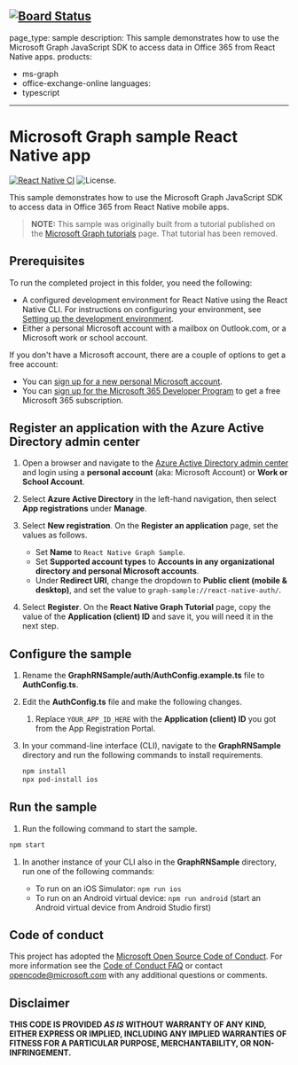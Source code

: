 [![Board Status](https://dev.azure.com/Billzy0439/ecd5fcd6-220b-4f5f-90f4-6a4d91c06d45/03da64b3-09f5-407b-9b72-cf0188e5de6b/_apis/work/boardbadge/5578bcde-f0f8-41a5-92cf-ad0f87851442)](https://dev.azure.com/Billzy0439/ecd5fcd6-220b-4f5f-90f4-6a4d91c06d45/_boards/board/t/03da64b3-09f5-407b-9b72-cf0188e5de6b/Microsoft.RequirementCategory)
---
page_type: sample
description: This sample demonstrates how to use the Microsoft Graph JavaScript SDK to access data in Office 365 from React Native apps.
products:
- ms-graph
- office-exchange-online
languages:
- typescript
---

# Microsoft Graph sample React Native app

[![React Native CI](https://github.com/microsoftgraph/msgraph-training-react-native/actions/workflows/react-native.yml/badge.svg)](https://github.com/microsoftgraph/msgraph-training-react-native/actions/workflows/react-native.yml) ![License.](https://img.shields.io/badge/license-MIT-green.svg)

This sample demonstrates how to use the Microsoft Graph JavaScript SDK to access data in Office 365 from React Native mobile apps.

> **NOTE:** This sample was originally built from a tutorial published on the [Microsoft Graph tutorials](https://docs.microsoft.com/graph/tutorials) page. That tutorial has been removed.

## Prerequisites

To run the completed project in this folder, you need the following:

- A configured development environment for React Native using the React Native CLI. For instructions on configuring your environment, see [Setting up the development environment](https://reactnative.dev/docs/environment-setup).
- Either a personal Microsoft account with a mailbox on Outlook.com, or a Microsoft work or school account.

If you don't have a Microsoft account, there are a couple of options to get a free account:

- You can [sign up for a new personal Microsoft account](https://signup.live.com/signup?wa=wsignin1.0&rpsnv=12&ct=1454618383&rver=6.4.6456.0&wp=MBI_SSL_SHARED&wreply=https://mail.live.com/default.aspx&id=64855&cbcxt=mai&bk=1454618383&uiflavor=web&uaid=b213a65b4fdc484382b6622b3ecaa547&mkt=E-US&lc=1033&lic=1).
- You can [sign up for the Microsoft 365 Developer Program](https://developer.microsoft.com/microsoft-365/dev-program) to get a free Microsoft 365 subscription.

## Register an application with the Azure Active Directory admin center

1. Open a browser and navigate to the [Azure Active Directory admin center](https://aad.portal.azure.com) and login using a **personal account** (aka: Microsoft Account) or **Work or School Account**.

1. Select **Azure Active Directory** in the left-hand navigation, then select **App registrations** under **Manage**.

1. Select **New registration**. On the **Register an application** page, set the values as follows.

    - Set **Name** to `React Native Graph Sample`.
    - Set **Supported account types** to **Accounts in any organizational directory and personal Microsoft accounts**.
    - Under **Redirect URI**, change the dropdown to **Public client (mobile & desktop)**, and set the value to `graph-sample://react-native-auth/`.

1. Select **Register**. On the **React Native Graph Tutorial** page, copy the value of the **Application (client) ID** and save it, you will need it in the next step.

## Configure the sample

1. Rename the **GraphRNSample/auth/AuthConfig.example.ts** file to **AuthConfig.ts**.
1. Edit the **AuthConfig.ts** file and make the following changes.
    1. Replace `YOUR_APP_ID_HERE` with the **Application (client) ID** you got from the App Registration Portal.

1. In your command-line interface (CLI), navigate to the **GraphRNSample** directory and run the following commands to install requirements.

    ```bash
    npm install
    npx pod-install ios
    ```

## Run the sample

1. Run the following command to start the sample.

```bash
npm start
```

1. In another instance of your CLI also in the **GraphRNSample** directory, run one of the following commands:

    - To run on an iOS Simulator: `npm run ios`
    - To run on an Android virtual device: `npm run android` (start an Android virtual device from Android Studio first)

## Code of conduct

This project has adopted the [Microsoft Open Source Code of Conduct](https://opensource.microsoft.com/codeofconduct/). For more information see the [Code of Conduct FAQ](https://opensource.microsoft.com/codeofconduct/faq/) or contact [opencode@microsoft.com](mailto:opencode@microsoft.com) with any additional questions or comments.

## Disclaimer

**THIS CODE IS PROVIDED *AS IS* WITHOUT WARRANTY OF ANY KIND, EITHER EXPRESS OR IMPLIED, INCLUDING ANY IMPLIED WARRANTIES OF FITNESS FOR A PARTICULAR PURPOSE, MERCHANTABILITY, OR NON-INFRINGEMENT.**
